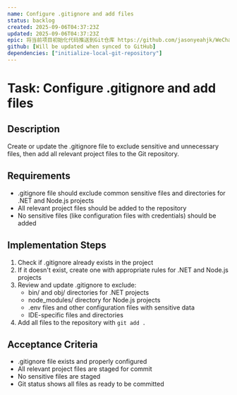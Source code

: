 ```yaml
---
name: Configure .gitignore and add files
status: backlog
created: 2025-09-06T04:37:23Z
updated: 2025-09-06T04:37:23Z
epic: 将当前项目初始化代码推送到Git仓库 https://github.com/jasonyeahjk/WeChatReceiptBot.git
github: [Will be updated when synced to GitHub]
dependencies: ["initialize-local-git-repository"]
---
```


# Task: Configure .gitignore and add files

## Description
Create or update the .gitignore file to exclude sensitive and unnecessary files, then add all relevant project files to the Git repository.

## Requirements
- .gitignore file should exclude common sensitive files and directories for .NET and Node.js projects
- All relevant project files should be added to the repository
- No sensitive files (like configuration files with credentials) should be added

## Implementation Steps
1. Check if .gitignore already exists in the project
2. If it doesn't exist, create one with appropriate rules for .NET and Node.js projects
3. Review and update .gitignore to exclude:
   - bin/ and obj/ directories for .NET projects
   - node_modules/ directory for Node.js projects
   - .env files and other configuration files with sensitive data
   - IDE-specific files and directories
4. Add all files to the repository with `git add .`

## Acceptance Criteria
- .gitignore file exists and properly configured
- All relevant project files are staged for commit
- No sensitive files are staged
- Git status shows all files as ready to be committed